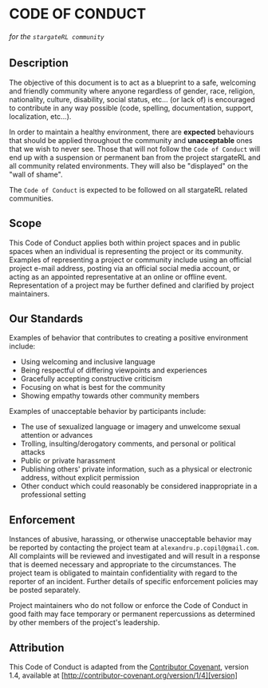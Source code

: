 CODE OF CONDUCT
===============
###### for the `stargateRL community` 

## Description

The objective of this document is to act as a blueprint to a safe, welcoming
and friendly community where anyone regardless of gender, race, religion,
nationality, culture, disability, social status, etc... (or lack of) is
encouraged to contribute in any way possible (code, spelling, documentation,
support, localization, etc...).

In order to maintain a healthy environment, there are **expected** behaviours
that should be applied throughout the community and **unacceptable** ones that
we wish to never see. Those that will not follow the `Code of Conduct` will
end up with a suspension or permanent ban from the project stargateRL and all
community related environments. They will also be "displayed" on the "wall of
shame".

The `Code of Conduct` is expected to be
followed on all stargateRL related communities.

## Scope

This Code of Conduct applies both within project spaces and in public spaces
when an individual is representing the project or its community. Examples of
representing a project or community include using an official project e-mail
address, posting via an official social media account, or acting as an appointed
representative at an online or offline event. Representation of a project may be
further defined and clarified by project maintainers.

## Our Standards

Examples of behavior that contributes to creating a positive environment
include:

* Using welcoming and inclusive language
* Being respectful of differing viewpoints and experiences
* Gracefully accepting constructive criticism
* Focusing on what is best for the community
* Showing empathy towards other community members

Examples of unacceptable behavior by participants include:

* The use of sexualized language or imagery and unwelcome sexual attention or
advances
* Trolling, insulting/derogatory comments, and personal or political attacks
* Public or private harassment
* Publishing others' private information, such as a physical or electronic
  address, without explicit permission
* Other conduct which could reasonably be considered inappropriate in a
  professional setting

## Enforcement

Instances of abusive, harassing, or otherwise unacceptable behavior may be
reported by contacting the project team at `alexandru.p.copil@gmail.com`. All
complaints will be reviewed and investigated and will result in a response that
is deemed necessary and appropriate to the circumstances. The project team is
obligated to maintain confidentiality with regard to the reporter of an incident.
Further details of specific enforcement policies may be posted separately.

Project maintainers who do not follow or enforce the Code of Conduct in good
faith may face temporary or permanent repercussions as determined by other
members of the project's leadership.

## Attribution

This Code of Conduct is adapted from the [Contributor Covenant][homepage], version 1.4,
available at [http://contributor-covenant.org/version/1/4][version]

[homepage]: http://contributor-covenant.org
[version]: http://contributor-covenant.org/version/1/4/